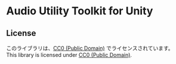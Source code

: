 # Audio Utility Toolkit for Unity

## License
このライブラリは、[CC0 (Public Domain)](https://creativecommons.org/publicdomain/zero/1.0/deed.ja) でライセンスされています。  
This library is licensed under [CC0 (Public Domain)](https://creativecommons.org/publicdomain/zero/1.0/deed.en).
